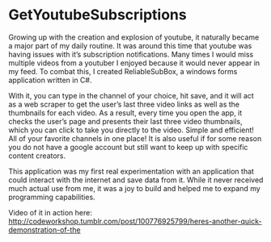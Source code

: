 # GetYoutubeSubscriptions
Growing up with the creation and explosion of youtube, it naturally became a major part of my daily routine. It was around this time that youtube was having issues with it’s subscription notifications. Many times I would miss multiple videos from a youtuber I enjoyed because it would never appear in my feed. To combat this, I created ReliableSubBox, a windows forms application written in C#. 

With it, you can type in the channel of your choice, hit save, and it will act as a web scraper to get the user’s last three video links as well as the thumbnails for each video. As a result, every time you open the app, it checks the user’s page and presents their last three video thumbnails, which you can click to take you directly to the video. Simple and efficient! All of your favorite channels in one place! It is also useful if for some reason you do not have a google account but still want to keep up with specific content creators. 

This application was my first real experimentation with an application that could interact with the internet and save data from it. While it never received much actual use from me, it was a joy to build and helped me to expand my programming capabilities. 


Video of it in action here: http://codeworkshop.tumblr.com/post/100776925799/heres-another-quick-demonstration-of-the
